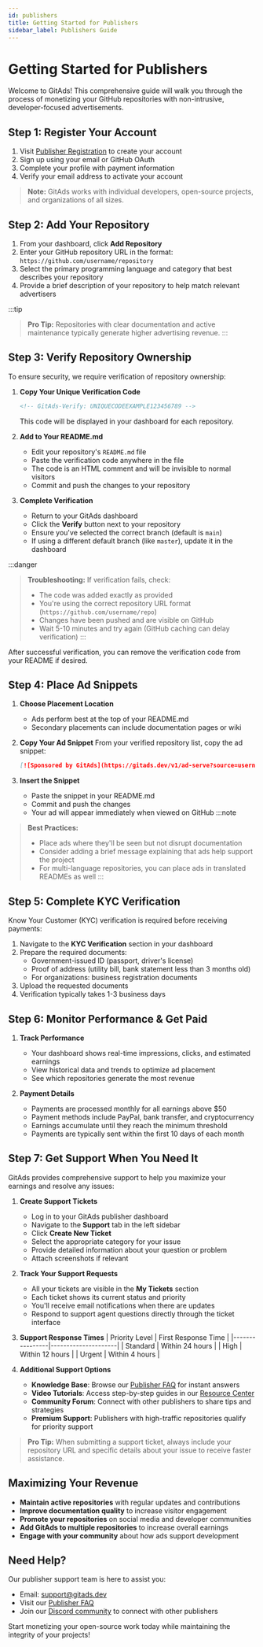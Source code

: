 ```yaml
---
id: publishers
title: Getting Started for Publishers
sidebar_label: Publishers Guide
---
```


# Getting Started for Publishers

Welcome to GitAds! This comprehensive guide will walk you through the process of monetizing your GitHub repositories with non-intrusive, developer-focused advertisements.

## Step 1: Register Your Account

1. Visit [Publisher Registration](https://gitads.dev/publisher/register) to create your account
2. Sign up using your email or GitHub OAuth
3. Complete your profile with payment information
4. Verify your email address to activate your account

> **Note:** GitAds works with individual developers, open-source projects, and organizations of all sizes.

## Step 2: Add Your Repository

1. From your dashboard, click **Add Repository**
2. Enter your GitHub repository URL in the format: `https://github.com/username/repository`
3. Select the primary programming language and category that best describes your repository
4. Provide a brief description of your repository to help match relevant advertisers

:::tip
> **Pro Tip:** Repositories with clear documentation and active maintenance typically generate higher advertising revenue.
:::
## Step 3: Verify Repository Ownership

To ensure security, we require verification of repository ownership:

1. **Copy Your Unique Verification Code**
   ```html
   <!-- GitAds-Verify: UNIQUECODEEXAMPLE123456789 -->
   ```
   This code will be displayed in your dashboard for each repository.

2. **Add to Your README.md**
   - Edit your repository's `README.md` file
   - Paste the verification code anywhere in the file
   - The code is an HTML comment and will be invisible to normal visitors
   - Commit and push the changes to your repository

3. **Complete Verification**
   - Return to your GitAds dashboard
   - Click the **Verify** button next to your repository
   - Ensure you've selected the correct branch (default is `main`)
   - If using a different default branch (like `master`), update it in the dashboard

:::danger
> **Troubleshooting:** If verification fails, check:
> - The code was added exactly as provided
> - You're using the correct repository URL format (`https://github.com/username/repo`)
> - Changes have been pushed and are visible on GitHub
> - Wait 5-10 minutes and try again (GitHub caching can delay verification)
:::

After successful verification, you can remove the verification code from your README if desired.

## Step 4: Place Ad Snippets

1. **Choose Placement Location**
   - Ads perform best at the top of your README.md
   - Secondary placements can include documentation pages or wiki

2. **Copy Your Ad Snippet**
   From your verified repository list, copy the ad snippet:
   ```markdown
   [![Sponsored by GitAds](https://gitads.dev/v1/ad-serve?source=username/repository@github)](https://gitads.dev/v1/ad-track?source=username/repository@github)
   ```

3. **Insert the Snippet**
   - Paste the snippet in your README.md
   - Commit and push the changes
   - Your ad will appear immediately when viewed on GitHub
:::note
> **Best Practices:**
> - Place ads where they'll be seen but not disrupt documentation
> - Consider adding a brief message explaining that ads help support the project
> - For multi-language repositories, you can place ads in translated READMEs as well
:::
## Step 5: Complete KYC Verification

Know Your Customer (KYC) verification is required before receiving payments:

1. Navigate to the **KYC Verification** section in your dashboard
2. Prepare the required documents:
   - Government-issued ID (passport, driver's license)
   - Proof of address (utility bill, bank statement less than 3 months old)
   - For organizations: business registration documents
3. Upload the requested documents
4. Verification typically takes 1-3 business days

## Step 6: Monitor Performance & Get Paid

1. **Track Performance**
   - Your dashboard shows real-time impressions, clicks, and estimated earnings
   - View historical data and trends to optimize ad placement
   - See which repositories generate the most revenue

2. **Payment Details**
   - Payments are processed monthly for all earnings above $50
   - Payment methods include PayPal, bank transfer, and cryptocurrency
   - Earnings accumulate until they reach the minimum threshold
   - Payments are typically sent within the first 10 days of each month

## Step 7: Get Support When You Need It

GitAds provides comprehensive support to help you maximize your earnings and resolve any issues:

1. **Create Support Tickets**
   - Log in to your GitAds publisher dashboard
   - Navigate to the **Support** tab in the left sidebar
   - Click **Create New Ticket**
   - Select the appropriate category for your issue
   - Provide detailed information about your question or problem
   - Attach screenshots if relevant

2. **Track Your Support Requests**
   - All your tickets are visible in the **My Tickets** section
   - Each ticket shows its current status and priority
   - You'll receive email notifications when there are updates
   - Respond to support agent questions directly through the ticket interface

3. **Support Response Times**
   | Priority Level | First Response Time |
   |----------------|---------------------|
   | Standard       | Within 24 hours     |
   | High           | Within 12 hours     |
   | Urgent         | Within 4 hours      |

4. **Additional Support Options**
   - **Knowledge Base**: Browse our [Publisher FAQ](/docs/faq/faq-publishers) for instant answers
   - **Video Tutorials**: Access step-by-step guides in our [Resource Center](https://gitads.dev/resources)
   - **Community Forum**: Connect with other publishers to share tips and strategies
   - **Premium Support**: Publishers with high-traffic repositories qualify for priority support

> **Pro Tip:** When submitting a support ticket, always include your repository URL and specific details about your issue to receive faster assistance.

## Maximizing Your Revenue

- **Maintain active repositories** with regular updates and contributions
- **Improve documentation quality** to increase visitor engagement
- **Promote your repositories** on social media and developer communities
- **Add GitAds to multiple repositories** to increase overall earnings
- **Engage with your community** about how ads support development

## Need Help?

Our publisher support team is here to assist you:

- Email: [support@gitads.dev](mailto:support@gitads.dev)
- Visit our [Publisher FAQ](/docs/faq/publishers)
- Join our [Discord community](https://discord.com/invite/S3EdtEbqw7) to connect with other publishers

Start monetizing your open-source work today while maintaining the integrity of your projects!
